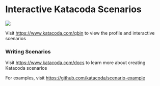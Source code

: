 # Interactive Katacoda Scenarios

[![](http://shields.katacoda.com/katacoda/qbin/count.svg)](https://www.katacoda.com/qbin "Get your profile on Katacoda.com")

Visit https://www.katacoda.com/qbin to view the profile and interactive scenarios

### Writing Scenarios
Visit https://www.katacoda.com/docs to learn more about creating Katacoda scenarios

For examples, visit https://github.com/katacoda/scenario-example
